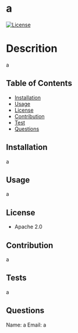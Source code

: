 
# a

[![License](https://img.shields.io/badge/License-Apache%202.0-blue.svg)](https://opensource.org/licenses/Apache-2.0)
  
# Descrition
a
  

## Table of Contents
  * [Installation](#installation)
  * [Usage](#usage)
  * [License](#license)
  * [Contribution](#contribution)
  * [Test](#test)  
  * [Questions](#questions)   

  
## Installation
a
  
## Usage
a
  

## License
- Apache 2.0

  
## Contribution
a
  
## Tests
a

## Questions
Name: a
Email: a  

